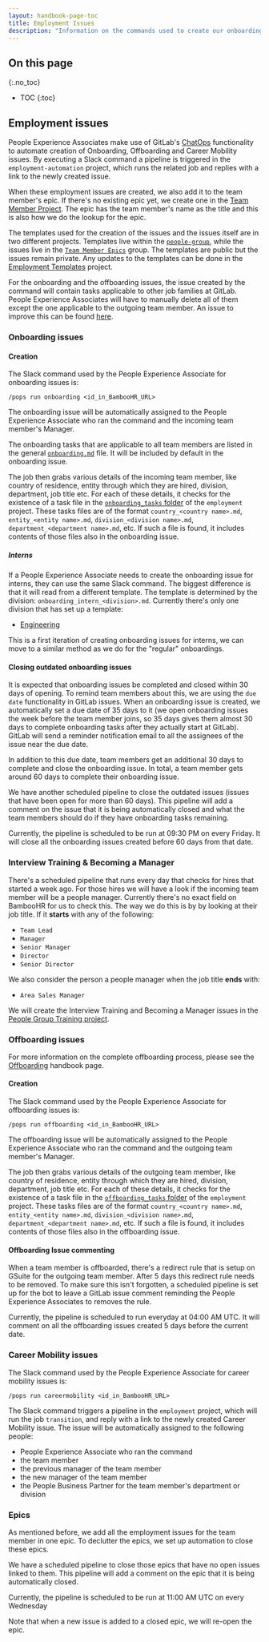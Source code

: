 ```yaml
---
layout: handbook-page-toc
title: Employment Issues
description: "Information on the commands used to create our onboarding, offboarding, and career mobility issues."
---
```


## On this page

{:.no_toc}

- TOC
{:toc}

## Employment issues

People Experience Associates make use of GitLab's [ChatOps](https://docs.gitlab.com/ee/ci/chatops/)
functionality to automate creation of Onboarding, Offboarding and Career Mobility issues. By executing a
Slack command a pipeline is triggered in the `employment-automation` project, which runs the
related job and replies with a link to the newly created issue.

When these employment issues are created, we also add it to the team member's epic. If there's no
existing epic yet, we create one in the [Team Member Project](https://gitlab.com/gitlab-com/team-member-epics/).
The epic has the team member's name as the title and this is also how we do the lookup for the epic.

The templates used for the creation of the issues and the issues itself are in two different projects. Templates live within the [`people-group`](https://gitlab.com/gitlab-com/people-group/employment-templates-2/-/tree/master/.gitlab/issue_templates), while the issues live in the [`Team Member Epics`](https://gitlab.com/gitlab-com/team-member-epics/employment/-/issues) group. The templates are public but the issues remain private. Any updates to the templates can be done in the [Employment Templates](https://gitlab.com/gitlab-com/people-group/employment-templates-2/-/tree/master/.gitlab/issue_templates) project.

For the onboarding and the offboarding issues, the issue created by the command will contain tasks applicable to other job families at GitLab. People Experience Associates will have to manually delete all of them except the one applicable to the outgoing team member. An issue to improve
this can be found [here](https://gitlab.com/gitlab-com/people-ops/people-operations-engineering/issues/5).

### Onboarding issues

#### Creation

The Slack command used by the People Experience Associate for onboarding issues is:

```
/pops run onboarding <id_in_BambooHR_URL>
```

The onboarding issue will be automatically assigned to the People Experience Associate
who ran the command and the incoming team member's Manager.

The onboarding tasks that are applicable to all team members are listed in the
general [`onboarding.md`](https://gitlab.com/gitlab-com/people-ops/employment-templates-2/blob/master/.gitlab/issue_templates/onboarding.md)
file. It will be included by default in the onboarding issue.

The job then grabs various details of the incoming team member, like country of
residence, entity through which they are hired, division, department, job title
etc. For each of these details, it checks for the existence of a task file in
the [`onboarding_tasks` folder](https://gitlab.com/gitlab-com/people-group/employment-templates-2/-/tree/master/.gitlab%2Fissue_templates%2Fonboarding_tasks)
of the `employment` project. These tasks files are of the format
`country_<country name>.md`, `entity_<entity name>.md`, `division_<division name>.md`,
`department_<department name>.md`, etc. If such a file is found, it includes
contents of those files also in the onboarding issue.

##### Interns

If a People Experience Associate needs to create the onboarding issue for interns, they can use the same Slack command. The biggest difference is that it will read from a different template. The template is determined by the division: `onboarding_intern_<division>.md`. Currently there's only one division that has set up a template:

- [Engineering](https://gitlab.com/gitlab-com/people-group/employment-templates-2/-/blob/master/.gitlab/issue_templates/onboarding_intern_engineering.md)

This is a first iteration of creating onboarding issues for interns, we can move to a similar method as we do for the "regular" onboardings.

#### Closing outdated onboarding issues

It is expected that onboarding issues be completed and closed within 30 days of
opening. To remind team members about this, we are using the `due date`
functionality in GitLab issues. When an onboarding issue is created, we
automatically set a due date of 35 days to it (we open onboarding issues the
week before the team member joins, so 35 days gives them almost
30 days to complete onboarding tasks after they actually start at GitLab).
GitLab will send a reminder notification email to all the assignees of the issue
near the due date.

In addition to this due date, team members get an additional 30 days to complete
and close the onboarding issue. In total, a team member gets around 60 days
to complete their onboarding issue.

We have another scheduled pipeline to close the outdated issues (issues that
have been open for more than 60 days). This pipeline will add a comment on the
issue that it is being automatically closed and what the team members should do
if they have onboarding tasks remaining.

Currently, the pipeline is scheduled to be run at 09:30 PM on every Friday. It
will close all the onboarding issues created before 60 days from that date.

### Interview Training & Becoming a Manager

There's a scheduled pipeline that runs every day that checks for hires that started a week ago. 
For those hires we will have a look if the incoming
team member will be a people manager. Currently there's no exact field
on BambooHR for us to check this. The way we do this is by by looking
at their job title. If it **starts** with any of the following:

- `Team Lead`
- `Manager`
- `Senior Manager`
- `Director`
- `Senior Director`

We also consider the person a people manager when the job title **ends** with:

- `Area Sales Manager`

We will create the Interview Training and Becoming a Manager issues in the
[People Group Training project](https://gitlab.com/gitlab-com/people-group/Training).

### Offboarding issues

For more information on the complete offboarding process, please see the [Offboarding](/handbook/people-group/offboarding/) handbook page.

#### Creation

The Slack command used by the People Experience Associate for offboarding issues is:

```
/pops run offboarding <id_in_BambooHR_URL>
```

The offboarding issue will be automatically assigned to the People Experience Associate
who ran the command and the outgoing team member's Manager.

The job then grabs various details of the outgoing team member, like country of
residence, entity through which they are hired, division, department, job title
etc. For each of these details, it checks for the existence of a task file in
the [`offboarding_tasks` folder](https://gitlab.com/gitlab-com/people-group/employment-templates-2/-/tree/master/.gitlab%2Fissue_templates%2Foffboarding_tasks)
of the `employment` project. These tasks files are of the format
`country_<country name>.md`, `entity_<entity name>.md`, `division_<division name>.md`,
`department_<department name>.md`, etc. If such a file is found, it includes
contents of those files also in the offboarding issue.

#### Offboarding Issue commenting

When a team member is offboarded, there's a redirect rule that is setup on GSuite for
the outgoing team member. After 5 days this redirect rule needs to be removed.
To make sure this isn't forgotten, a scheduled pipeline is set up for the bot to leave a
GitLab issue comment reminding the People Experience Associates to removes the rule.

Currently, the pipeline is scheduled to run everyday at 04:00 AM UTC. It will comment on
all the offboarding issues created 5 days before the current date.

### Career Mobility issues

The Slack command used by the People Experience Associate for career mobility issues is:

```
/pops run careermobility <id_in_BambooHR_URL>
```

The Slack command triggers a pipeline in the `employment` project, which will
run the job `transition`, and reply with a link to the newly created Career Mobility
issue. The issue will be automatically assigned to the following people:

- People Experience Associate who ran the command
- the team member
- the previous manager of the team member
- the new manager of the team member
- the People Business Partner for the team member's department or division

### Epics

As mentioned before, we add all the employment issues for the team member in
one epic. To declutter the epics, we set up automation to close these epics.

We have a scheduled pipeline to close those epics that
have no open issues linked to them. This pipeline will add a comment on the
epic that it is being automatically closed.

Currently, the pipeline is scheduled to be run at 11:00 AM UTC on every Wednesday

Note that when a new issue is added to a closed epic, we will re-open the epic.
